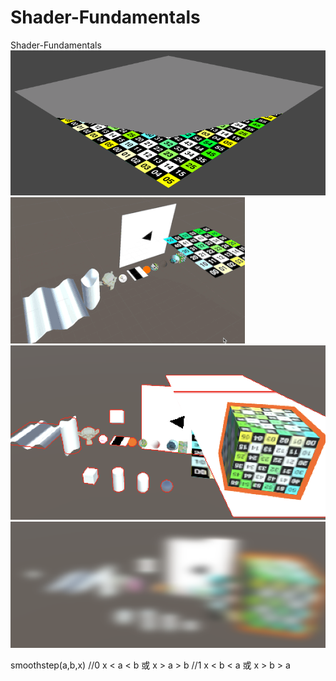 # Shader-Fundamentals
Shader-Fundamentals
![image](https://github.com/MashiroShina/Shader-Fundamentals/blob/master/aniso-mip.png)
![image](https://github.com/MashiroShina/Shader-Fundamentals/blob/master/Fund.gif)
![image](https://github.com/MashiroShina/Shader-Fundamentals/blob/master/outlineAndDepth.png)
![image](https://github.com/MashiroShina/Shader-Fundamentals/blob/master/blur.png)

smoothstep(a,b,x)
//0	x < a < b 或 x > a > b
//1	x < b < a 或 x > b > a
